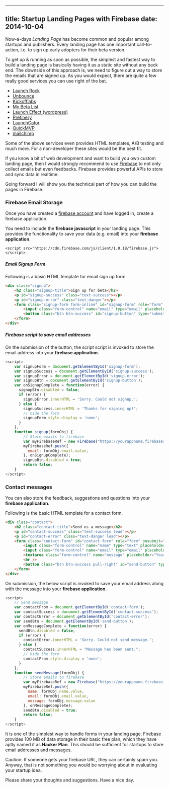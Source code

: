 ----
title: Startup Landing Pages with Firebase
date:   2014-10-04
----

Now-a-days *Landing Page* has become common and popular among startups and publishers. Every landing page has one important call-to-action, i.e. to sign up early adopters  for their beta version.


To get up & running as soon as possible, the simplest and fastest way to build a landing page is basically having it as a static site without any back end. The downside of this approach is, we need to figure out a way to store the emails that are signed up. As you would expect, there are quite a few really good services you can use right of the bat.

* [Launch Rock](http://launchrock.co/)
* [Unbounce](http://unbounce.com)
* [Kickofflabs](http://www.kickofflabs.com/)
* [My Beta List](http://my.betali.st/)
* [Launch Effect (wordpress)](http://launcheffectapp.com/)
* [Prefinery](http://www.prefinery.com/)
* [LaunchGator](http://launch.deskgator.com/)
* [QuickMVP](http://quickmvp.com)
* [mailchimp](http://mailchimp.com/)

Some of the above services even provides HTML templates, A/B testing and much more. For a non-developer these sites would be the best fit.

If you know a bit of web development and want to build you own custom landing page, then I would strongly recommend to use [Firebase](https://www.firebase.com/) to not only collect emails but even feedbacks. Firebase provides powerful APIs to store and sync data in realtime.

Going forward I will show you the technical part of how you can build the pages in Firebase.

### Firebase Email Storage

Once you have created a [firebase account](https://www.firebase.com/signup/) and have logged in, create a firebase application.

You need to include the **firebase javascript** in your landing page. This provides the functionality to save your data (e.g. email) into your **firebase application**.

`<script src="https://cdn.firebase.com/js/client/1.0.18/firebase.js"></script>`


##### Email Signup Form

Following is a basic HTML template for email sign up form.

```html
<div class="signup">
    <h2 class="signup-title">Sign up for beta</h2>
    <p id="signup-success" class="text-success"></p>
    <p id="signup-error" class="text-danger"></p>
    <form class="signup-form form-inline" id="signup-form" role="form" onsubmit="return signup(this)">
        <input class="form-control" name="email" type="email" placeholder="Your email. eg., joe@acme.com" required>
        <button class="btn btn-success" id="signup-button" type="submit" >Join now</button>
    </form>
</div>
```

##### Firebase script to save email addresses  #####

On the submission of the button, the script script is invoked to store the email address into your **firebase application**.

```javascript
<script>
    var signupForm = document.getElementById('signup-form');
    var signupSuccess = document.getElementById('signup-success');
    var signupError = document.getElementById('signup-error');
    var signupBtn = document.getElementById('signup-button');
    var onSignupComplete = function(error) {
      signupBtn.disabled = false;
      if (error) {
        signupError.innerHTML = 'Sorry. Could not signup.';
      } else {
        signupSuccess.innerHTML = 'Thanks for signing up!';
        // hide the form
        signupForm.style.display = 'none';
      }
    };
    function signup(formObj) {
        // Store emails to firebase
        var myFirebaseRef = new Firebase("https://yourappname.firebaseio.com/signups");
        myFirebaseRef.push({
          email: formObj.email.value,
        }, onSignupComplete);
        signupBtn.disabled = true;
        return false;
    }
</script>
```

### Contact messages

You can also store the feedback, suggestions and questions into your **firebase application**.

Following is the basic HTML template for a contact form.

```html
<div class="contact">
    <h2 class="contact-title">Send us a message</h2>
    <p id="contact-success" class="text-success lead"></p>
    <p id="contact-error" class="text-danger lead"></p>
    <form class="contact-form" id="contact-form" role="form" onsubmit="return sendMessage(this)">
        <input class="form-control" name="name" type="text" placeholder="Your name. eg., Joe" required>
        <input class="form-control" name="email" type="email" placeholder="Your email. eg., joe@acme.com" required>
        <textarea class="form-control" name="message" placeholder="Your message for us" rows="5" required></textarea>
        <br />
        <button class="btn btn-success pull-right" id="send-button" type="submit" >Send Message</button>
    </form>
</div>
```

On submission, the below script is invoked to save your email address along with the message into your **firebase application**.

```javascript
<script>
    // Send message
    var contactFrom = document.getElementById('contact-form');
    var contactSuccess = document.getElementById('contact-success');
    var contactError = document.getElementById('contact-error');
    var sendBtn = document.getElementById('send-button');
    var onMessageComplete = function(error) {
      sendBtn.disabled = false;
      if (error) {
        contactError.innerHTML = 'Sorry. Could not send message.';
      } else {
        contactSuccess.innerHTML = "Message has been sent.";
        // hide the form
        contactFrom.style.display = 'none';
      }
    };
    function sendMessage(formObj) {
        // Store emails to firebase
        var myFirebaseRef = new Firebase("https://yourappname.firebaseio.com/messages");
        myFirebaseRef.push({
          name: formObj.name.value,
          email: formObj.email.value,
          message: formObj.message.value
        }, onMessageComplete);
        sendBtn.disabled = true;
        return false;
    }
</script>
```

It is one of the simplest way to handle forms in your landing page. Firebase provides 100 MB of data storage in their basic free plan, which they have aptly named it as **Hacker Plan**. This should be sufficient for startups to store email addresses and messages.

Caution: If someone gets your firebase URL, they can certainly spam you.  Anyway, that is not something you would be worrying about in evaluating your startup idea.

Please share your thoughts and suggestions. Have a nice day.


